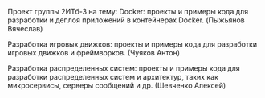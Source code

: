 Проект группы 2ИТб-3 на тему: 
Docker: проекты и примеры кода для разработки и деплоя приложений в контейнерах Docker. (Пыжьянов Вячеслав)

Разработка игровых движков: проекты и примеры кода для разработки игровых движков и фреймворков. (Чуяков Антон)

Разработка распределенных систем: проекты и примеры кода для разработки распределенных систем и архитектур, таких как микросервисы, серверы сообщений и др. (Шевченко Алексей)

